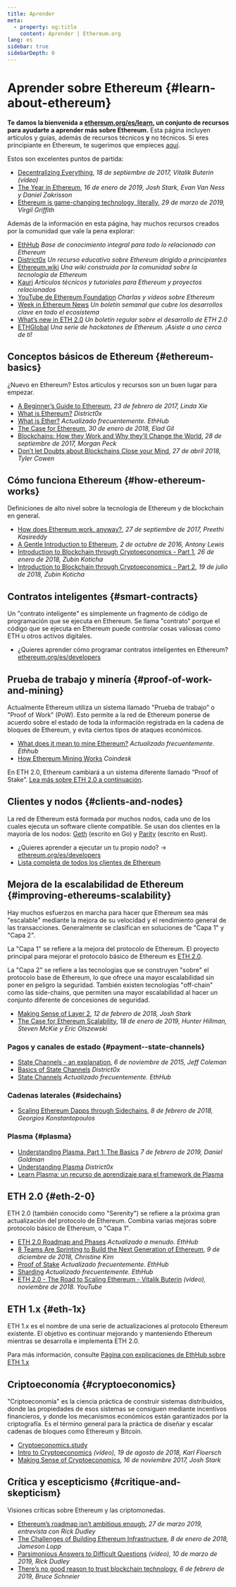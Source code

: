 ```yaml
---
title: Aprender
meta:
  - property: og:title
    content: Aprender | Ethereum.org
lang: es
sidebar: true
sidebarDepth: 0
---
```


# Aprender sobre Ethereum {#learn-about-ethereum}

**Te damos la bienvenida a [ethereum.org/es/learn](/es/learn/), un conjunto de recursos para ayudarte a aprender más sobre Ethereum.** Esta página incluyen artículos y guías, además de recursos técnicos **y** no técnicos. Si eres principiante en Ethereum, te sugerimos que empieces [aquí](/es/what-is-ethereum/).

Estos son excelentes puntos de partida:

- [Decentralizing Everything](https://www.youtube.com/watch?v=WSN5BaCzsbo&feature=youtu.be), _18 de septiembre de 2017, Vitalik Buterin (vídeo)_
- [The Year in Ethereum](https://medium.com/@jjmstark/the-year-in-ethereum-87a17d6f8276), _16 de enero de 2019, Josh Stark, Evan Van Ness y Daniel Zakrisson_
- [Ethereum is game-changing technology, literally](https://medium.com/@virgilgr/ethereum-is-game-changing-technology-literally-d67e01a01cf8), _29 de marzo de 2019, Virgil Griffith_

Además de la información en esta página, hay muchos recursos creados por la comunidad que vale la pena explorar:

- [EthHub](https://docs.ethhub.io) _Base de conocimiento integral para todo lo relacionado con Ethereum_
- [District0x](https://education.district0x.io/general-topics/understanding-ethereum/) _Un recurso educativo sobre Ethereum dirigido a principiantes_
- [Ethereum.wiki](https://ethereum.wiki) _Una wiki construida por la comunidad sobre la tecnología de Ethereum_
- [Kauri](https://kauri.io) _Artículos técnicos y tutoriales para Ethereum y proyectos relacionados_
- [YouTube de Ethereum Foundation](https://www.youtube.com/channel/UCNOfzGXD_C9YMYmnefmPH0g) _Charlas y vídeos sobre Ethereum_
- [Week in Ethereum News](https://weekinethereumnews.com/) _Un boletín semanal que cubre los desarrollos clave en todo el ecosistema_
- [What’s new in ETH 2.0](https://notes.ethereum.org/c/Sk8Zs--CQ) _Un boletín regular sobre el desarrollo de ETH 2.0_
- [ETHGlobal](https://ethglobal.co) _Una serie de hackatones de Ethereum. ¡Asiste a uno cerca de ti!_

## Conceptos básicos de Ethereum {#ethereum-basics}

¿Nuevo en Ethereum? Estos artículos y recursos son un buen lugar para empezar.

- [A Beginner’s Guide to Ethereum](https://blog.coinbase.com/a-beginners-guide-to-ethereum-46dd486ceecf), _23 de febrero de 2017, Linda Xie_
- [What is Ethereum?](https://education.district0x.io/general-topics/understanding-ethereum/what-is-ethereum/) _District0x_
- [What is Ether?](https://docs.ethhub.io/ethereum-basics/what-is-ether/) _Actualizado frecuentemente. EthHub_
- [The Case for Ethereum](http://blog.eladgil.com/2018/01/the-case-for-ethereum.html), _30 de enero de 2018, Elad Gil_
- [Blockchains: How they Work and Why they’ll Change the World](https://spectrum.ieee.org/computing/networks/blockchains-how-they-work-and-why-theyll-change-the-world), _28 de septiembre de 2017, Morgan Peck_
- [Don’t let Doubts about Blockchains Close your Mind](https://www.bloomberg.com/opinion/articles/2018-04-27/blockchains-warrant-skepticism-but-keep-an-open-mind), _27 de abril 2018, Tyler Cowen_

## Cómo funciona Ethereum {#how-ethereum-works}

Definiciones de alto nivel sobre la tecnología de Ethereum y de blockchain en general.

- [How does Ethereum work, anyway?](https://medium.com/@preethikasireddy/how-does-ethereum-work-anyway-22d1df506369), _27 de septiembre de 2017, Preethi Kasireddy_
- [A Gentle Introduction to Ethereum](https://bitsonblocks.net/2016/10/02/gentle-introduction-ethereum/), _2 de octubre de 2016, Antony Lewis_
- [Introduction to Blockchain through Cryptoeconomics - Part 1](https://blockchainatberkeley.blog/introduction-to-blockchain-through-cryptoeconomics-part-1-bitcoin-369f245067f9), _26 de enero de 2018, Zubin Koticha_
- [Introduction to Blockchain through Cryptoeconomics - Part 2](https://medium.com/mechanism-labs/introduction-to-bitcoin-through-cryptoeconomics-part-2-proof-of-work-and-nakamoto-consensus-1252f6a6c012), _19 de julio de 2018, Zubin Koticha_

## Contratos inteligentes {#smart-contracts}

Un "contrato inteligente" es simplemente un fragmento de código de programación que se ejecuta en Ethereum. Se llama "contrato" porque el código que se ejecuta en Ethereum puede controlar cosas valiosas como ETH u otros activos digitales.

- ¿Quieres aprender cómo programar contratos inteligentes en Ethereum? [ethereum.org/es/developers](/es/developers/)

## Prueba de trabajo y minería {#proof-of-work-and-mining}

Actualmente Ethereum utiliza un sistema llamado "Prueba de trabajo" o "Proof of Work" (PoW). Esto permite a la red de Ethereum ponerse de acuerdo sobre el estado de toda la información registrada en la cadena de bloques de Ethereum, y evita ciertos tipos de ataques económicos.

- [What does it mean to mine Ethereum?](https://docs.ethhub.io/using-ethereum/mining/) _Actualizado frecuentemente. Ethhub_
- [How Ethereum Mining Works](https://www.coindesk.com/information/ethereum-mining-works) _Coindesk_

En ETH 2.0, Ethereum cambiará a un sistema diferente llamado “Proof of Stake”. [Lea más sobre ETH 2.0 a continuación](./#eth-2-0).

## Clientes y nodos {#clients-and-nodes}

La red de Ethereum está formada por muchos nodos, cada uno de los cuales ejecuta un software cliente compatible. Se usan dos clientes en la mayoría de los nodos: [Geth](https://geth.ethereum.org/) (escrito en Go) y [Parity](https://www.parity.io/ethereum/) (escrito en Rust).

- ¿Quieres aprender a ejecutar un tu propio nodo? → [ethereum.org/es/developers](/es/developers/#clients--running-your-own-node/)
- [Lista completa de todos los clientes de Ethereum](https://github.com/ConsenSys/ethereum-developer-tools-list#ethereum-clients)

## Mejora de la escalabilidad de Ethereum {#improving-ethereums-scalability}

Hay muchos esfuerzos en marcha para hacer que Ethereum sea más "escalable" mediante la mejora de su velocidad y el rendimiento general de las transacciones. Generalmente se clasifican en soluciones de "Capa 1" y "Capa 2".

La "Capa 1" se refiere a la mejora del protocolo de Ethereum. El proyecto principal para mejorar el protocolo básico de Ethereum es [ETH 2.0](./#eth-2-0).

La "Capa 2" se refiere a las tecnologías que se construyen "sobre" el protocolo base de Ethereum, lo que ofrece una mayor escalabilidad sin poner en peligro la seguridad. También existen tecnologías "off-chain" como las side-chains, que permiten una mayor escalabilidad al hacer un conjunto diferente de concesiones de seguridad.

- [Making Sense of Layer 2](https://medium.com/l4-media/making-sense-of-ethereums-layer-2-scaling-solutions-state-channels-plasma-and-truebit-22cb40dcc2f4), _12 de febrero de 2018, Josh Stark_
- [The Case for Ethereum Scalability](https://medium.com/connext/the-case-for-ethereum-scalability-d2a8035f880f), _18 de enero de 2019, Hunter Hillman, Steven McKie y Eric Olszewski_

### Pagos y canales de estado {#payment--state-channels}

- [State Channels - an explanation](https://www.jeffcoleman.ca/state-channels/), _6 de noviembre de 2015, Jeff Coleman_
- [Basics of State Channels](https://education.district0x.io/general-topics/understanding-ethereum/basics-state-channels/) _District0x_
- [State Channels](https://docs.ethhub.io/ethereum-roadmap/layer-2-scaling/state-channels/) _Actualizado frecuentemente. EthHub_

### Cadenas laterales {#sidechains}

- [Scaling Ethereum Dapps through Sidechains](https://medium.com/loom-network/dappchains-scaling-ethereum-dapps-through-sidechains-f99e51fff447), _8 de febrero de 2018, Georgios Konstantopoulos_

### Plasma {#plasma}

- [Understanding Plasma, Part 1: The Basics](https://www.theblockcrypto.com/2019/02/07/understanding-plasma-part-1-the-basics/) _7 de febrero de 2019, Daniel Goldman_
- [Understanding Plasma](https://education.district0x.io/general-topics/understanding-ethereum/understanding-plasma/) _District0x_
- [Learn Plasma: un recurso de aprendizaje para el framework de Plasma](https://www.learnplasma.org/en/)

## ETH 2.0 {#eth-2-0}

ETH 2.0 (también conocido como "Serenity") se refiere a la próxima gran actualización del protocolo de Ethereum. Combina varias mejoras sobre protocolo básico de Ethereum, o "Capa 1".

- [ETH 2.0 Roadmap and Phases](https://docs.ethhub.io/ethereum-roadmap/ethereum-2.0/eth-2.0-phases/) _Actualizado a menudo. EthHub_
- [8 Teams Are Sprinting to Build the Next Generation of Ethereum](https://www.coindesk.com/next-gen-buidlers-the-8-teams-working-on-ethereum-2-0), _9 de diciembre de 2018, Christine Kim_
- [Proof of Stake](https://docs.ethhub.io/ethereum-roadmap/ethereum-2.0/proof-of-stake/) _Actualizado frecuentemente. EthHub_
- [Sharding](https://docs.ethhub.io/ethereum-roadmap/ethereum-2.0/sharding/) _Actualizado frecuentemente. EthHub_
- [ETH 2.0 - The Road to Scaling Ethereum - Vitalik Buterin](https://youtu.be/kCVpDrlVesA) _(vídeo), noviembre de 2018. YouTube_

## ETH 1.x {#eth-1x}

ETH 1.x es el nombre de una serie de actualizaciones al protocolo Ethereum existente. El objetivo es continuar mejorando y manteniendo Ethereum mientras se desarrolla e implementa ETH 2.0.

Para más información, consulte [Página con explicaciones de EthHub sobre ETH 1.x](https://docs.ethhub.io/ethereum-roadmap/ethereum-1.x/)

## Criptoeconomía {#cryptoeconomics}

"Criptoeconomía" es la ciencia práctica de construir sistemas distribuidos, donde las propiedades de esos sistemas se consiguen mediante incentivos financieros, y donde los mecanismos económicos están garantizados por la criptografía. Es el término general para la práctica de diseñar y escalar cadenas de bloques como Ethereum y Bitcoin.

- [Cryptoeconomics.study](https://cryptoeconomics.study/)
- [Intro to Cryptoeconomics](https://www.youtube.com/watch?v=F0FCI8GxO5I) _(vídeo), 19 de agosto de 2018, Karl Floersch_
- [Making Sense of Cryptoeconomics](https://medium.com/l4-media/making-sense-of-cryptoeconomics-5edea77e4e8d), _16 de noviembre 2017, Josh Stark_

## Crítica y escepticismo {#critique-and-skepticism}

Visiones críticas sobre Ethereum y las criptomonedas.

- [Ethereum’s roadmap isn’t ambitious enough](https://decryptmedia.com/6136/vulcanize-rick-dudley-ethereum-roadmap-makerdao-polkadot), _27 de marzo 2019, entrevista con Rick Dudley_
- [The Challenges of Building Ethereum Infrastructure](https://medium.com/@lopp/the-challenges-of-building-ethereum-infrastructure-87e443e47a4b), _8 de enero de 2018, Jameson Lopp_
- [Parsimonious Answers to Difficult Questions](https://www.youtube.com/watch?v=GOkSg0BuSdw&feature=youtu.be) _(vídeo), 10 de marzo de 2019, Rick Dudley_
- [There’s no good reason to trust blockchain technology](https://www.wired.com/story/theres-no-good-reason-to-trust-blockchain-technology/), _6 de febrero de 2019, Bruce Schneier_
